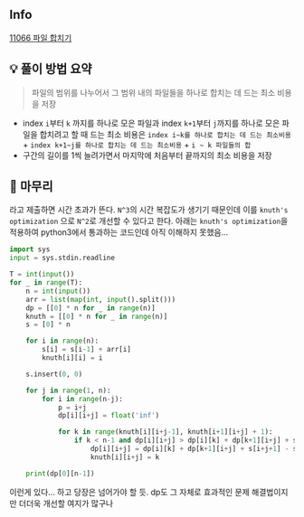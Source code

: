## Info
[11066 파일 합치기](https://www.acmicpc.net/problem/11066)

## 💡 풀이 방법 요약
> 파일의 범위를 나누어서 그 범위 내의 파일들을 하나로 합치는 데 드는 최소 비용을 저장
- index `i`부터 `k` 까지를 하나로 모은 파일과 index `k+1`부터 `j`까지를 하나로 모은 파일을 합치려고 할 때 드는 최소 비용은 `index i~k를 하나로 합치는 데 드는 최소비용` + `index k+1~j를 하나로 합치는 데 드는 최소비용` + `i ~ k 파일들의 합`
- 구간의 길이를 1씩 늘려가면서 마지막에 처음부터 끝까지의 최소 비용을 저장

## 🙂 마무리
라고 제출하면 시간 초과가 뜬다. `N^3`의 시간 복잡도가 생기기 때문인데 이를 `knuth's optimization` 으로 `N^2`로 개선할 수 있다고 한다.
아래는 `knuth's optimization`을 적용하여 python3에서 통과하는 코드인데 아직 이해하지 못했음...
```python
import sys
input = sys.stdin.readline

T = int(input())
for _ in range(T):
    n = int(input())
    arr = list(map(int, input().split()))
    dp = [[0] * n for _ in range(n)]
    knuth = [[0] * n for _ in range(n)]
    s = [0] * n

    for i in range(n):
        s[i] = s[i-1] + arr[i]
        knuth[i][i] = i

    s.insert(0, 0)

    for j in range(1, n):
        for i in range(n-j):
            p = i+j
            dp[i][i+j] = float('inf')

            for k in range(knuth[i][i+j-1], knuth[i+1][i+j] + 1):
                if k < n-1 and dp[i][i+j] > dp[i][k] + dp[k+1][i+j] + s[i+j+1] - s[i]:
                    dp[i][i+j] = dp[i][k] + dp[k+1][i+j] + s[i+j+1] - s[i]
                    knuth[i][i+j] = k

    print(dp[0][n-1])
```
이런게 있다... 하고 당장은 넘어가야 할 듯. dp도 그 자체로 효과적인 문제 해결법이지만 더더욱 개선할 여지가 많구나